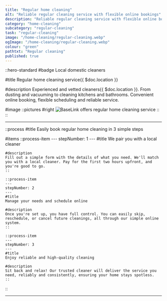 ```yaml
---
title: "Regular home cleaning"
alt: "Reliable regular cleaning service with flexible online bookings"
description: "Reliable regular cleaning service with flexible online bookings"
category: "home-cleaning"
subcategory: "regular-cleaning"
task: "regular-cleaning"
image: "/home-cleaning/regular-cleaning.webp"
ogImage: "/home-cleaning/regular-cleaning.webp"
colour: "green"
pathtxt: "Regular cleaning"
published: true
---
```


::hero-standard
#badge
Local domestic cleaners

#title
Regular home cleaning service{{ $doc.location }}

#description
Experienced and vetted cleaners{{ $doc.location }}. From dusting and vacuuming to cleaning kitchens and bathrooms. Convenient online booking, flexible scheduling and reliable service.

#image
    ::pictures
    #right
    ![BaseLink offers regular home cleaning service](/home-cleaning/regular-cleaning.webp)
    ::
::

---

::process
#title
Easily book regular home cleaning in 3 simple steps

#items
    ::process-item
    ---
    stepNumber: 1
    ---
    #title
    We pair you with a local cleaner

    #description
    Fill out a simple form with the details of what you need. We'll match you with a local cleaner. Pay for the first two hours upfront, and you're good to go.
    ::
    
    ::process-item
    ---
    stepNumber: 2
    ---
    #title
    Manage your needs and schedule online

    #description
    Once you're set up, you have full control. You can easily skip, reschedule, or cancel future cleanings, all through our simple online system.
    ::

    ::process-item
    ---
    stepNumber: 3
    ---
    #title
    Enjoy reliable and high-quality cleaning

    #description
    Sit back and relax! Our trusted cleaner will deliver the service you need, reliably and consistently, ensuring your home stays spotless.
    ::
::

---
